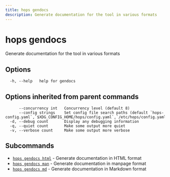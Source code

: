 ```yaml
---
title: hops gendocs
description: Generate documentation for the tool in various formats
---
```


<!--
This documentation is auto generated by a script.
Please do not edit this file directly.
-->

<!-- markdownlint-disable-next-line single-title -->
# hops gendocs

Generate documentation for the tool in various formats

## Options

```plaintext
  -h, --help   help for gendocs
```

## Options inherited from parent commands

```plaintext
      --concurrency int   Concurrency level (default 8)
      --config strings    Set config file search paths (default `hops-config.yaml`,`$XDG_CONFIG_HOME/hops/config.yaml`,`/etc/hops/config.yaml`)
  -d, --debug count       Display any debugging information
  -q, --quiet count       Make some output more quiet
  -v, --verbose count     Make some output more verbose
```

## Subcommands

- [`hops gendocs html`](html.md) - Generate documentation in HTML format
- [`hops gendocs man`](man.md) - Generate documentation in manpage format
- [`hops gendocs md`](md.md) - Generate documentation in Markdown format
